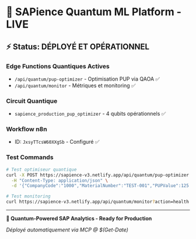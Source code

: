 # 🚀 SAPience Quantum ML Platform - LIVE

## ⚡ Status: DÉPLOYÉ ET OPÉRATIONNEL

### Edge Functions Quantiques Actives
- `/api/quantum/pup-optimizer` - Optimisation PUP via QAOA ✅
- `/api/quantum/monitor` - Métriques et monitoring ✅

### Circuit Quantique
- `sapience_production_pup_optimizer` - 4 qubits opérationnels ✅

### Workflow n8n  
- ID: `JxsyTTcsW60XXgSb` - Configuré ✅

### Test Commands
```bash
# Test optimiseur quantique
curl -X POST https://sapience-v3.netlify.app/api/quantum/pup-optimizer \
  -H "Content-Type: application/json" \
  -d '{"CompanyCode":"1000","MaterialNumber":"TEST-001","PUPValue":125.5,"StandardPrice":100.0,"Quantity":500}'

# Test monitoring
curl https://sapience-v3.netlify.app/api/quantum/monitor?action=health
```

---
**🔬 Quantum-Powered SAP Analytics - Ready for Production**

*Déployé automatiquement via MCP @ $(Get-Date)*
